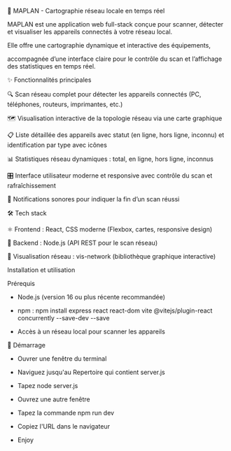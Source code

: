 🚀 MAPLAN - Cartographie réseau locale en temps réel

MAPLAN est une application web full-stack conçue pour scanner, détecter et visualiser les appareils connectés à votre réseau local. 

Elle offre une cartographie dynamique et interactive des équipements, 

accompagnée d’une interface claire pour le contrôle du scan et l’affichage des statistiques en temps réel.


✨ Fonctionnalités principales

🔍 Scan réseau complet pour détecter les appareils connectés (PC, téléphones, routeurs, imprimantes, etc.)

🗺️ Visualisation interactive de la topologie réseau via une carte graphique

📋 Liste détaillée des appareils avec statut (en ligne, hors ligne, inconnu) et identification par type avec icônes

📊 Statistiques réseau dynamiques : total, en ligne, hors ligne, inconnus

🎛️ Interface utilisateur moderne et responsive avec contrôle du scan et rafraîchissement

🔔 Notifications sonores pour indiquer la fin d’un scan réussi


🛠️ Tech stack

⚛️ Frontend : React, CSS moderne (Flexbox, cartes, responsive design)

🚀 Backend : Node.js (API REST pour le scan réseau)

🎨 Visualisation réseau : vis-network (bibliothèque graphique interactive)


Installation et utilisation

Prérequis

- Node.js (version 16 ou plus récente recommandée)

- npm : npm install express react react-dom vite @vitejs/plugin-react concurrently --save-dev --save

- Accès à un réseau local pour scanner les appareils


🚀 Démarrage

- Ouvrer une fenêtre du terminal

- Naviguez jusqu'au Repertoire qui contient server.js

- Tapez node server.js

- Ouvrez une autre fenêtre

- Tapez la commande npm run dev

- Copiez l'URL dans le navigateur

- Enjoy
